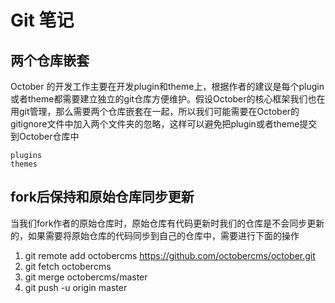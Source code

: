 # Git 笔记

## 两个仓库嵌套

October 的开发工作主要在开发plugin和theme上，根据作者的建议是每个plugin或者theme都需要建立独立的git仓库方便维护。假设October的核心框架我们也在用git管理，那么需要两个仓库嵌套在一起，所以我们可能需要在October的gitignore文件中加入两个文件夹的忽略，这样可以避免把plugin或者theme提交到October仓库中

    plugins
    themes
    
## fork后保持和原始仓库同步更新
    
当我们fork作者的原始仓库时，原始仓库有代码更新时我们的仓库是不会同步更新的，如果需要将原始仓库的代码同步到自己的仓库中，需要进行下面的操作

1. git remote add octobercms https://github.com/octobercms/october.git
1. git fetch octobercms
1. git merge octobercms/master
1. git push -u origin master 
  